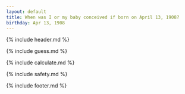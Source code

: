 ```yaml
---
layout: default
title: When was I or my baby conceived if born on April 13, 1908?
birthday: Apr 13, 1908
---
```


{% include header.md %}

{% include guess.md %}

{% include calculate.md %}

{% include safety.md %}

{% include footer.md %}



